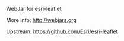 WebJar for esri-leaflet

More info: http://webjars.org

Upstream: https://github.com/Esri/esri-leaflet
